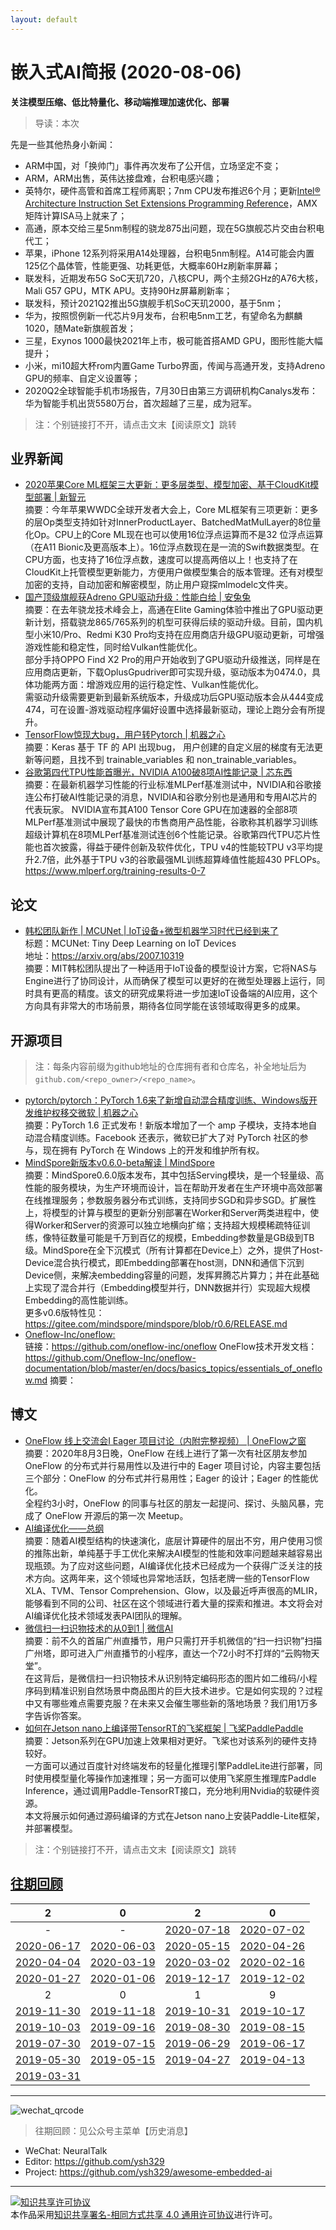 ```yaml
---
layout: default
---
```


# 嵌入式AI简报 (2020-08-06)

**关注模型压缩、低比特量化、移动端推理加速优化、部署**  

> 导读：本次

先是一些其他热身小新闻：

- ARM中国，对「换帅门」事件再次发布了公开信，立场坚定不变；
- ARM，ARM出售，英伟达接盘难，台积电感兴趣；
- 英特尔，硬件高管和首席工程师离职；7nm CPU发布推迟6个月；更新[Intel® Architecture Instruction Set Extensions Programming Reference](https://software.intel.com/content/www/us/en/develop/download/intel-architecture-instruction-set-extensions-programming-reference.html)，AMX矩阵计算ISA马上就来了；
- 高通，原本交给三星5nm制程的骁龙875出问题，现在5G旗舰芯片交由台积电代工；
- 苹果，iPhone 12系列将采用A14处理器，台积电5nm制程。A14可能会内置125亿个晶体管，性能更强、功耗更低，大概率60Hz刷新率屏幕；
- 联发科，近期发布5G SoC天玑720，八核CPU，两个主频2GHz的A76大核，Mali G57 GPU，MTK APU。支持90Hz屏幕刷新率；
- 联发科，预计2021Q2推出5G旗舰手机SoC天玑2000，基于5nm；
- 华为，按照惯例新一代芯片9月发布，台积电5nm工艺，有望命名为麒麟1020，随Mate新旗舰首发；
- 三星，Exynos 1000最快2021年上市，极可能首搭AMD GPU，图形性能大幅提升；
- 小米，mi10超大杯rom内置Game Turbo界面，传闻与高通开发，支持Adreno GPU的频率、自定义设置等；
- 2020Q2全球智能手机市场报告，7月30日由第三方调研机构Canalys发布：华为智能手机出货5580万台，首次超越了三星，成为冠军。

> 注：个别链接打不开，请点击文末【阅读原文】跳转

## 业界新闻


- [2020苹果Core ML框架三大更新：更多层类型、模型加密、基于CloudKit模型部署 | 新智元](https://mp.weixin.qq.com/s/XrJxXH8ObRF1QWU1IZGwPQ)  
摘要：今年苹果WWDC全球开发者大会上，Core ML框架有三项更新：更多的层Op类型支持如针对InnerProductLayer、BatchedMatMulLayer的8位量化Op。CPU上的Core ML现在也可以使用16位浮点运算而不是32 位浮点运算（在A11 Bionic及更高版本上）。16位浮点数现在是一流的Swift数据类型。在CPU方面，也支持了16位浮点数，速度可以提高两倍以上！也支持了在CloudKit上托管模型更新能力，方便用户做模型集合的版本管理。还有对模型加密的支持，自动加密和解密模型，防止用户窥探mlmodelc文件夹。
- [国产顶级旗舰获Adreno GPU驱动升级：性能白给 | 安兔兔](https://mp.weixin.qq.com/s/HXuyu1-FEBYaCqY-Ixy0Nw)  
摘要：在去年骁龙技术峰会上，高通在Elite Gaming体验中推出了GPU驱动更新计划，搭载骁龙865/765系列的机型可获得后续的驱动升级。目前，国内机型小米10/Pro、Redmi K30 Pro均支持在应用商店升级GPU驱动更新，可增强游戏性能和稳定性，同时给Vulkan性能优化。  
部分手持OPPO Find X2 Pro的用户开始收到了GPU驱动升级推送，同样是在应用商店更新，下载OplusGpudriver即可实现升级，驱动版本为0474.0，具体功能两方面：增游戏应用的运行稳定性、Vulkan性能优化。  
需驱动升级需要更新到最新系统版本，升级成功后GPU驱动版本会从444变成474，可在设置-游戏驱动程序偏好设置中选择最新驱动，理论上跑分会有所提升。  
- [TensorFlow惊现大bug，用户转Pytorch | 机器之心](https://mp.weixin.qq.com/s/vqZMDlDEEvj181zq4JrqJw)  
摘要：Keras 基于 TF 的 API 出现bug， 用户创建的自定义层的梯度有无法更新等问题，且找不到 trainable_variables 和 non_trainable_variables。  
- [谷歌第四代TPU性能首曝光，NVIDIA A100破8项AI性能记录 | 芯东西](https://mp.weixin.qq.com/s/yA8FMNmPSADqTviTZ8m7Xg)  
摘要：在最新机器学习性能的行业标准MLPerf基准测试中，NVIDIA和谷歌接连公布打破AI性能记录的消息，NVIDIA和谷歌分别也是通用和专用AI芯片的代表玩家。
NVIDIA宣布其A100 Tensor Core GPU在加速器的全部8项MLPerf基准测试中展现了最快的市售商用产品性能，谷歌称其机器学习训练超级计算机在8项MLPerf基准测试连创6个性能记录。谷歌第四代TPU芯片性能也首次披露，得益于硬件创新及软件优化，TPU v4的性能较TPU v3平均提升2.7倍，此外基于TPU v3的谷歌最强ML训练超算峰值性能超430 PFLOPs。
https://www.mlperf.org/training-results-0-7  


## 论文


- [韩松团队新作 | MCUNet | IoT设备+微型机器学习时代已经到来了](https://mp.weixin.qq.com/s/g-atrsTylCB3rmMHEvdFkQ)  
标题：MCUNet: Tiny Deep Learning on IoT Devices  
地址：https://arxiv.org/abs/2007.10319  
摘要：MIT韩松团队提出了一种适用于IoT设备的模型设计方案，它将NAS与Engine进行了协同设计，从而确保了模型可以更好的在微型处理器上运行，同时具有更高的精度。该文的研究成果将进一步加速IoT设备端的AI应用，这个方向具有非常大的市场前景，期待各位同学能在该领域取得更多的成果。  

## 开源项目

> 注：每条内容前缀为github地址的仓库拥有者和仓库名，补全地址后为`github.com/<repo_owner>/<repo_name>`。

- [pytorch/pytorch：PyTorch 1.6来了新增自动混合精度训练、Windows版开发维护权移交微软 | 机器之心](https://mp.weixin.qq.com/s/Uc2deh0-Ex6_FRh2vYuJGg)  
摘要：PyTorch 1.6 正式发布！新版本增加了一个 amp 子模块，支持本地自动混合精度训练。Facebook 还表示，微软已扩大了对 PyTorch 社区的参与，现在拥有 PyTorch 在 Windows 上的开发和维护所有权。  
- [MindSpore新版本v0.6.0-beta解读 | MindSpore](https://mp.weixin.qq.com/s/96qfwRBs1C0ynwYOT5-Kpg)  
摘要：MindSpore0.6.0版本发布，其中包括Serving模块，是一个轻量级、高性能的服务模块，为生产环境而设计，旨在帮助开发者在生产环境中高效部署在线推理服务；参数服务器分布式训练，支持同步SGD和异步SGD。扩展性上，将模型的计算与模型的更新分别部署在Worker和Server两类进程中，使得Worker和Server的资源可以独立地横向扩缩；支持超大规模稀疏特征训练，像特征数量可能是千万到百亿的规模，Embedding参数量是GB级到TB级。MindSpore在全下沉模式（所有计算都在Device上）之外，提供了Host-Device混合执行模式，即Embedding部署在host测，DNN和通信下沉到Device侧，来解决embedding容量的问题，发挥昇腾芯片算力；并在此基础上实现了混合并行（Embedding模型并行，DNN数据并行）实现超大规模Embedding的高性能训练。  
更多v0.6版特性见：https://gitee.com/mindspore/mindspore/blob/r0.6/RELEASE.md  
- [Oneflow-Inc/oneflow:]()  
链接：https://github.com/oneflow-inc/oneflow
OneFlow技术开发文档：https://github.com/Oneflow-Inc/oneflow-documentation/blob/master/en/docs/basics_topics/essentials_of_oneflow.md
摘要：


## 博文

- [OneFlow 线上交流会I Eager 项目讨论（内附完整视频） |  OneFlow之窗](https://mp.weixin.qq.com/s/3Nhqoejk1UqCW1871if42A)  
摘要：2020年8月3日晚，OneFlow 在线上进行了第一次有社区朋友参加 OneFlow 的分布式并行易用性以及进行中的 Eager 项目讨论，内容主要包括三个部分：OneFlow 的分布式并行易用性；Eager 的设计；Eager 的性能优化。  
全程约3小时，OneFlow 的同事与社区的朋友一起提问、探讨、头脑风暴，完成了 OneFlow 开源后的第一次 Meetup。 
- [AI编译优化——总纲](https://mp.weixin.qq.com/s/tf2iAE2N0LqYO6Yi_XNlcg)  
摘要：随着AI模型结构的快速演化，底层计算硬件的层出不穷，用户使用习惯的推陈出新，单纯基于手工优化来解决AI模型的性能和效率问题越来越容易出现瓶颈。为了应对这些问题，AI编译优化技术已经成为一个获得广泛关注的技术方向。这两年来，这个领域也异常地活跃，包括老牌一些的TensorFlow XLA、TVM、Tensor Comprehension、Glow，以及最近呼声很高的MLIR，能够看到不同的公司、社区在这个领域进行着大量的探索和推进。本文将会对AI编译优化技术领域发表PAI团队的理解。  
- [微信扫一扫识物技术的从0到1 | 微信AI](https://mp.weixin.qq.com/s/z9FTEqC6eQ9-WRbR1tobJg)  
摘要：前不久的首届广州直播节，用户只需打开手机微信的“扫一扫识物”扫描广州塔，即可进入广州直播节的小程序，直达一个72小时不打烊的“云购物天堂”。  
在这背后，是微信扫一扫识物技术从识别特定编码形态的图片如二维码/小程序码到精准识别自然场景中商品图片的巨大技术进步。它是如何实现的？过程中又有哪些难点需要克服？在未来又会催生哪些新的落地场景？我们用1万多字告诉你答案。  
- [如何在Jetson nano上编译带TensorRT的飞桨框架 | 飞桨PaddlePaddle](https://mp.weixin.qq.com/s/MHmMiUQElL7OfXFSxSCNbQ)  
摘要：Jetson系列在GPU加速上效果相对更好。飞桨也对该系列的硬件支持较好。  
一方面可以通过百度针对终端发布的轻量化推理引擎PaddleLite进行部署，同时使用模型量化等操作加速推理；另一方面可以使用飞桨原生推理库Paddle Inference，通过调用Paddle-TensorRT接口，充分地利用Nvidia的软硬件资源。  
本文将展示如何通过源码编译的方式在Jetson nano上安装Paddle-Lite框架，并部署模型。  

> 注：个别链接打不开，请点击文末【阅读原文】跳转



## [往期回顾](https://github.com/ysh329/awesome-embedded-ai)


| 2 | 0 | 2 | 0 |
|:---:|:---:|:---:|:---:|
| - | - | [2020-07-18](../embedded-ai-report/2020-07-18.md) | [2020-07-02](../embedded-ai-report/2020-07-02.md) |
| [2020-06-17](../embedded-ai-report/2020-06-17.md) | [2020-06-03](../embedded-ai-report/2020-06-03.md)  | [2020-05-15](../embedded-ai-report/2020-05-15.md) | [2020-04-26](../embedded-ai-report/2020-04-26.md) |  
| [2020-04-04](../embedded-ai-report/2020-04-04.md) | [2020-03-19](../embedded-ai-report/2020-03-19.md) | [2020-03-02](../embedded-ai-report/2020-03-02.md) | [2020-02-16](../embedded-ai-report/2020-02-16.md) |  
| [2020-01-27](../embedded-ai-report/2020-01-27.md) | [2020-01-06](../embedded-ai-report/2020-01-06.md) | [2019-12-17](../embedded-ai-report/2019-12-17.md)  |  [2019-12-02](../embedded-ai-report/2019-12-02.md) |
| 2 | 0 | 1 | 9 |  
| [2019-11-30](../embedded-ai-report/2019-11-30.md) | [2019-11-18](../embedded-ai-report/2019-11-18.md) | [2019-10-31](../embedded-ai-report/2019-10-31.md)  |  [2019-10-17](../embedded-ai-report/2019-10-17.md) |  
| [2019-10-03](../embedded-ai-report/2019-10-03.md) | [2019-09-16](../embedded-ai-report/2019-09-16.md) | [2019-08-30](../embedded-ai-report/2019-08-30.md)  |  [2019-08-15](../embedded-ai-report/2019-08-15.md) |  
| [2019-07-30](../embedded-ai-report/2019-07-30.md) | [2019-07-15](../embedded-ai-report/2019-07-15.md) | [2019-06-29](../embedded-ai-report/2019-06-29.md)  |  [2019-06-17](../embedded-ai-report/2019-06-17.md) |  
| [2019-05-30](../embedded-ai-report/2019-05-30.md) | [2019-05-15](../embedded-ai-report/2019-05-15.md) | [2019-04-27](../embedded-ai-report/2019-04-27.md)  |  [2019-04-13](../embedded-ai-report/2019-04-13.md) |  
| [2019-03-31](../embedded-ai-report/2019-03-31.md) | | |  

----

![wechat_qrcode](../wechat_qrcode.jpg)

> 往期回顾：见公众号主菜单【历史消息】
- WeChat: NeuralTalk  
- Editor: https://github.com/ysh329  
- Project: https://github.com/ysh329/awesome-embedded-ai  

----

<a rel="license" href="http://creativecommons.org/licenses/by-sa/4.0/"><img alt="知识共享许可协议" style="border-width:0" src="https://i.creativecommons.org/l/by-sa/4.0/88x31.png" /></a><br />本作品采用<a rel="license" href="http://creativecommons.org/licenses/by-sa/4.0/">知识共享署名-相同方式共享 4.0 通用许可协议</a>进行许可。
